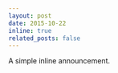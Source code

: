 ```yaml
---
layout: post
date: 2015-10-22 
inline: true
related_posts: false
---
```


A simple inline announcement.

